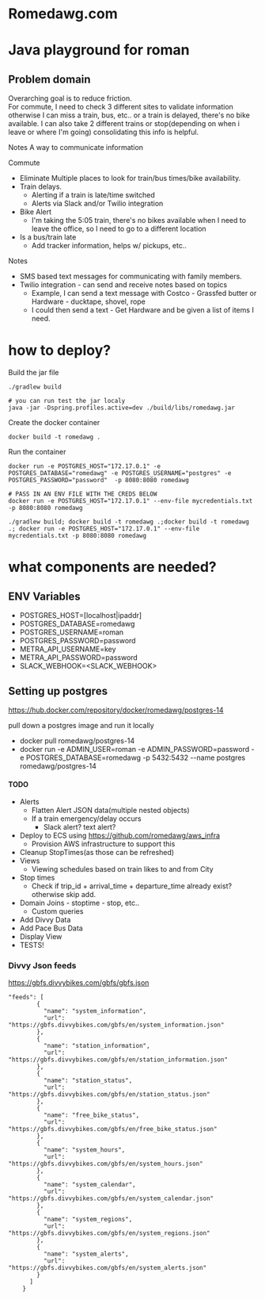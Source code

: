 # Romedawg.com

# Java playground for roman

## Problem domain
Overarching goal is to reduce friction.  
For commute, I need to check 3 different sites to validate information 
otherwise I can miss a train, bus, etc..  or a train is delayed, there's no bike available. 
I can also take 2 different trains or stop(depending on when i leave or where I'm going) consolidating this info is helpful.

Notes
A way to communicate information


Commute
 - Eliminate Multiple places to look for train/bus times/bike availability.
 - Train delays.
   - Alerting if a train is late/time switched
   - Alerts via Slack and/or Twilio integration
 - Bike Alert
   - I'm taking the 5:05 train, there's no bikes available when I need to leave the office, so I need to go to a different location
 - Is a bus/train late
   - Add tracker information, helps w/ pickups, etc..

Notes
 - SMS based text messages for communicating with family members.
 - Twilio integration -  can send and receive notes based on topics
   - Example, I can send a text message with Costco - Grassfed butter or Hardware - ducktape, shovel, rope
   - I could then send a text - Get Hardware and be given a list of items I need.
   

# how to deploy?
Build the jar file
```
./gradlew build

# you can run test the jar localy
java -jar -Dspring.profiles.active=dev ./build/libs/romedawg.jar

```

Create the docker container
```
docker build -t romedawg .
```

Run the container
```
docker run -e POSTGRES_HOST="172.17.0.1" -e POSTGRES_DATABASE="romedawg" -e POSTGRES_USERNAME="postgres" -e POSTGRES_PASSWORD="password"  -p 8080:8080 romedawg

# PASS IN AN ENV FILE WITH THE CREDS BELOW
docker run -e POSTGRES_HOST="172.17.0.1" --env-file mycredentials.txt -p 8080:8080 romedawg

./gradlew build; docker build -t romedawg .;docker build -t romedawg .; docker run -e POSTGRES_HOST="172.17.0.1" --env-file mycredentials.txt -p 8080:8080 romedawg
```

# what components are needed?

## ENV Variables
- POSTGRES_HOST=[localhost|ipaddr]
- POSTGRES_DATABASE=romedawg 
- POSTGRES_USERNAME=roman 
- POSTGRES_PASSWORD=password 
- METRA_API_USERNAME=key 
- METRA_API_PASSWORD=password
- SLACK_WEBHOOK=<SLACK_WEBHOOK>


## Setting up postgres
https://hub.docker.com/repository/docker/romedawg/postgres-14

pull down a postgres image and run it locally
 - docker pull romedawg/postgres-14
 - docker run -e ADMIN_USER=roman -e ADMIN_PASSWORD=password -e POSTGRES_DATABASE=romedawg -p 5432:5432 --name postgres romedawg/postgres-14


#### TODO
- Alerts
    - Flatten Alert JSON data(multiple nested objects)
    - If a train emergency/delay occurs
      - Slack alert? text alert?
- Deploy to ECS using https://github.com/romedawg/aws_infra
  - Provision AWS infrastructure to support this
- Cleanup StopTimes(as those can be refreshed)
- Views
    - Viewing schedules based on train likes to and from City
- Stop times
   - Check if trip_id + arrival_time + departure_time already exist? otherwise skip add.
- Domain Joins - stoptime - stop, etc..
  - Custom queries
- Add Divvy Data
- Add Pace Bus Data
- Display View
- TESTS!

### Divvy Json feeds
https://gbfs.divvybikes.com/gbfs/gbfs.json
```
"feeds": [
        {
          "name": "system_information",
          "url": "https://gbfs.divvybikes.com/gbfs/en/system_information.json"
        },
        {
          "name": "station_information",
          "url": "https://gbfs.divvybikes.com/gbfs/en/station_information.json"
        },
        {
          "name": "station_status",
          "url": "https://gbfs.divvybikes.com/gbfs/en/station_status.json"
        },
        {
          "name": "free_bike_status",
          "url": "https://gbfs.divvybikes.com/gbfs/en/free_bike_status.json"
        },
        {
          "name": "system_hours",
          "url": "https://gbfs.divvybikes.com/gbfs/en/system_hours.json"
        },
        {
          "name": "system_calendar",
          "url": "https://gbfs.divvybikes.com/gbfs/en/system_calendar.json"
        },
        {
          "name": "system_regions",
          "url": "https://gbfs.divvybikes.com/gbfs/en/system_regions.json"
        },
        {
          "name": "system_alerts",
          "url": "https://gbfs.divvybikes.com/gbfs/en/system_alerts.json"
        }
      ]
    }
```